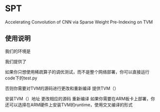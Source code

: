 # SPT
Accelerating Convolution of CNN via Sparse Weight Pre-Indexing on TVM

## 使用说明

我们的环境是

我们提供了

如果你只想使用稀疏算子的调优测试，而不是整个网络部署，你可以直接运行
  code下的test.py

否则你需要对TVM的源码进行更改和重新编译
  提供TVM（）
  
  安装TVM（）地址
  更改相应的源码
  重新编译
如果你需要在ARM板卡上部署，你还可以选择在ARM硬件上安装TVM的runtime，使用交叉编译的形式
